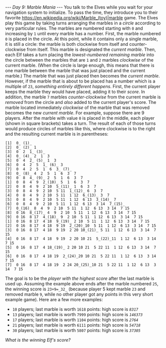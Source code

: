 *--- Day 9: Marble Mania ---*
You talk to the Elves while you wait for your navigation system to initialize. To pass the time, they introduce you to their favorite <https://en.wikipedia.org/wiki/Marble_(toy)|marble> game.
The Elves play this game by taking turns arranging the marbles in a _circle_ according to very particular rules. The marbles are numbered starting with `0` and increasing by `1` until every marble has a number.
First, the marble numbered `0` is placed in the circle. At this point, while it contains only a single marble, it is still a circle: the marble is both clockwise from itself and counter-clockwise from itself. This marble is designated the _current marble_.
Then, each Elf takes a turn placing the _lowest-numbered remaining marble_ into the circle between the marbles that are `1` and `2` marbles _clockwise_ of the current marble. (When the circle is large enough, this means that there is one marble between the marble that was just placed and the current marble.) The marble that was just placed then becomes the _current marble_.
However, if the marble that is about to be placed has a number which is a multiple of `23`, _something entirely different happens_. First, the current player keeps the marble they would have placed, adding it to their _score_. In addition, the marble `7` marbles _counter-clockwise_ from the current marble is _removed_ from the circle and _also_ added to the current player's score. The marble located immediately _clockwise_ of the marble that was removed becomes the new _current marble_.
For example, suppose there are 9 players. After the marble with value `0` is placed in the middle, each player (shown in square brackets) takes a turn. The result of each of those turns would produce circles of marbles like this, where clockwise is to the right and the resulting current marble is in parentheses:
```[-] _(0)_
[1]  0_ (1)_
[2]  0_ (2)_ 1
[3]  0  2  1_ (3)_
[4]  0_ (4)_ 2  1  3
[5]  0  4  2_ (5)_ 1  3
[6]  0  4  2  5  1_ (6)_ 3
[7]  0  4  2  5  1  6  3_ (7)_
[8]  0_ (8)_ 4  2  5  1  6  3  7
[9]  0  8  4_ (9)_ 2  5  1  6  3  7
[1]  0  8  4  9  2_(10)_ 5  1  6  3  7
[2]  0  8  4  9  2 10  5_(11)_ 1  6  3  7
[3]  0  8  4  9  2 10  5 11  1_(12)_ 6  3  7
[4]  0  8  4  9  2 10  5 11  1 12  6_(13)_ 3  7
[5]  0  8  4  9  2 10  5 11  1 12  6 13  3_(14)_ 7
[6]  0  8  4  9  2 10  5 11  1 12  6 13  3 14  7_(15)_
[7]  0_(16)_ 8  4  9  2 10  5 11  1 12  6 13  3 14  7 15
[8]  0 16  8_(17)_ 4  9  2 10  5 11  1 12  6 13  3 14  7 15
[9]  0 16  8 17  4_(18)_ 9  2 10  5 11  1 12  6 13  3 14  7 15
[1]  0 16  8 17  4 18  9_(19)_ 2 10  5 11  1 12  6 13  3 14  7 15
[2]  0 16  8 17  4 18  9 19  2_(20)_10  5 11  1 12  6 13  3 14  7 15
[3]  0 16  8 17  4 18  9 19  2 20 10_(21)_ 5 11  1 12  6 13  3 14  7 15
[4]  0 16  8 17  4 18  9 19  2 20 10 21  5_(22)_11  1 12  6 13  3 14  7 15
[5]  0 16  8 17  4 18_(19)_ 2 20 10 21  5 22 11  1 12  6 13  3 14  7 15
[6]  0 16  8 17  4 18 19  2_(24)_20 10 21  5 22 11  1 12  6 13  3 14  7 15
[7]  0 16  8 17  4 18 19  2 24 20_(25)_10 21  5 22 11  1 12  6 13  3 14  7 15
```
The goal is to be the _player with the highest score_ after the last marble is used up. Assuming the example above ends after the marble numbered `25`, the winning score is `23+9=_32_` (because player 5 kept marble `23` and removed marble `9`, while no other player got any points in this very short example game).
Here are a few more examples:

- `10` players; last marble is worth `1618` points: high score is _`8317`_
- `13` players; last marble is worth `7999` points: high score is _`146373`_
- `17` players; last marble is worth `1104` points: high score is _`2764`_
- `21` players; last marble is worth `6111` points: high score is _`54718`_
- `30` players; last marble is worth `5807` points: high score is _`37305`_

_What is the winning Elf's score?_

